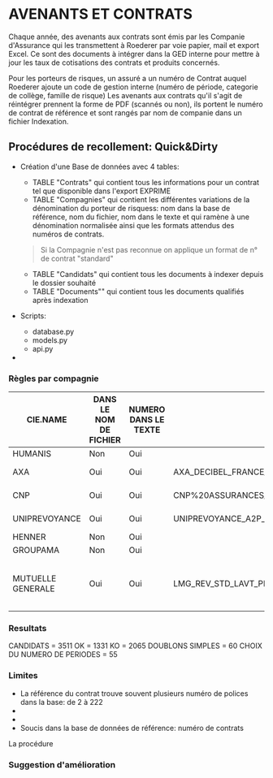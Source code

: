 # AVENANTS ET CONTRATS

Chaque année, des avenants aux contrats sont émis par les Companie d'Assurance qui les transmettent à Roederer par voie papier, mail et export Excel. Ce sont des documents à intégrer dans la GED interne pour mettre à jour les taux de cotisations des contrats et produits concernés. 

Pour les porteurs de risques, un assuré a un numéro de Contrat auquel Roederer ajoute un code de gestion interne (numéro de période, categorie de collège, famille de risque)
Les avenants aux contrats qu'il s'agit de réintégrer prennent la forme de PDF (scannés ou non), ils portent le numéro de contrat de référence et sont rangés par nom de companie dans un fichier Indexation.


## Procédures de recollement: Quick&Dirty

- Création d'une Base de données avec 4 tables:
  - TABLE "Contrats" qui contient tous les informations  pour un contrat tel que disponible dans l'export EXPRIME
  - TABLE "Compagnies" qui contient les différentes variations de la dénomination du porteur de risquess: nom dans la base de référence, nom du fichier, nom dans le texte et qui ramène à une dénomination normalisée ainsi que les formats attendus des numéros de contrats. 
  > Si la Compagnie n'est pas reconnue on applique un format de n° de contrat "standard"
  - TABLE "Candidats" qui contient tous les documents à indexer depuis le dossier souhaité
  - TABLE "Documents"" qui contient tous les documents qualifiés après indexation

- Scripts:
  - database.py
  - models.py
  - api.py


- 

### Règles par compagnie

| CIE.NAME | DANS LE NOM DE FICHIER | NUMERO DANS LE TEXTE | EXEMPLE NOM | EXEMPLE TEXTE | PATTERN TEXT| PATTERN N° |
|----------|----------------|----------------------|-------------|---------------|---------------|--------|
| HUMANIS  | Non|Oui| | |N°.\d{11,15}/s| \d{11,15}|
| AXA      |Oui| Oui |AXA_DECIBEL_FRANCE_2263898110400_1.pdf| 2263898110400[A-Z]| 2263898110400[A-Z]/d{2}|
| CNP      | Oui | Oui| CNP%20ASSURANCES_01012025___AVENANT___GRAVIERE_DU_RHIN___2530A.pdf|2530A| 2530A| \d{4}[A-Z]|
| UNIPREVOYANCE |Oui| Oui| UNIPREVOYANCE_A2P_COLMAR_4771300770000Z_SANTE.pdf| 4771300770000Z| 4771300770000Z|\d{13}[A-Z]|
| HENNER   |Non| Oui|||N°.\d{5}\s|\d{5}| 
| GROUPAMA |Non |Oui||N°.Contrat.:.\d{4}/\d{6}/\d{5}|\d{4}/\d{6}/\d{5}|
| MUTUELLE GENERALE|Oui |Oui| LMG_REV_STD_LAVT_PREV_MG_P_23394400MAP_FABRICATION_ET_MONTAGE_DE.pdf| MG/P/23394400MAP|MG/P/23394400MAP|r"([A-Z]{2}/[A-Z]{1,2}/\d{8}[A-Z]{3})/s"|


### Resultats

CANDIDATS = 3511
OK = 1331
KO = 2065
DOUBLONS SIMPLES = 60
CHOIX DU NUMERO DE PERIODES = 55 

### Limites

- La référence du contrat trouve souvent plusieurs numéro de polices dans la base: de 2 à 222
-  
- 
- Soucis dans la base de données de référence: numéro de contrats 

La procédure 

### Suggestion d'amélioration


